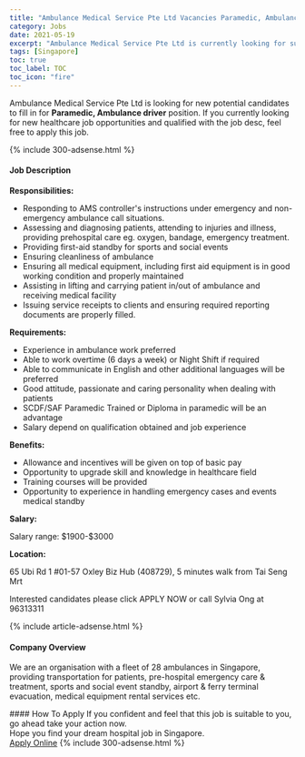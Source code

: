 ```yaml
---
title: "Ambulance Medical Service Pte Ltd Vacancies Paramedic, Ambulance driver" 
category: Jobs 
date: 2021-05-19 
excerpt: "Ambulance Medical Service Pte Ltd is currently looking for suitable person to fill in the Paramedic, Ambulance driver which positioned at Singapore" 
tags: [Singapore] 
toc: true 
toc_label: TOC 
toc_icon: "fire" 
--- 
```


<p>Ambulance Medical Service Pte Ltd is looking for new potential candidates to fill in for <b>Paramedic, Ambulance driver</b> position. If you currently looking for new healthcare job opportunities and qualified with the job desc, feel free to apply this job.
</p>{% include 300-adsense.html %} 
<div><div><h4>Job Description</h4></div><div><div><span><div><p><strong>Responsibilities:</strong></p><ul><li>Responding to AMS controller's instructions under emergency and non-emergency ambulance call situations.</li><li>Assessing and diagnosing patients, attending to injuries and illness, providing prehospital care eg. oxygen, bandage, emergency treatment.</li><li>Providing first-aid standby for sports and social events</li><li>Ensuring cleanliness of ambulance&#160;</li><li>Ensuring all medical equipment, including first aid equipment is in good working condition and properly maintained</li><li>Assisting in lifting and carrying patient in/out of ambulance and receiving medical facility</li><li>Issuing service receipts to clients and ensuring required reporting documents are properly filled.</li></ul><p><strong>Requirements:</strong></p><ul><li>Experience in ambulance work preferred</li><li>Able to work overtime (6 days a week) or Night Shift if required</li><li>Able to communicate in English and other additional languages will be preferred</li><li>Good attitude, passionate and caring personality when dealing with patients</li><li>SCDF/SAF Paramedic Trained or Diploma in paramedic will be an advantage</li><li>Salary depend on qualification obtained and job experience</li></ul><p><strong>Benefits:</strong></p><ul><li>Allowance and incentives will be given on top of basic pay</li><li>Opportunity to upgrade skill and knowledge in healthcare field</li><li>Training courses will be provided</li><li>Opportunity to experience in handling emergency cases and events medical standby</li></ul><p><strong>Salary:</strong></p><p>Salary range: $1900-$3000</p><p><strong>Location:</strong></p><p>65 Ubi Rd 1 #01-57 Oxley Biz Hub (408729), 5 minutes walk from Tai Seng Mrt</p><p>Interested candidates please click APPLY NOW or call Sylvia Ong at 96313311</p></div></span></div></div></div> 
{% include article-adsense.html %} 
<div><div><h4>Company Overview</h4></div><div><div><span><div><p>We are an organisation with a fleet of 28 ambulances in Singapore, providing transportation for patients, pre-hospital emergency care &amp; treatment, sports and social event standby, airport &amp; ferry terminal evacuation, medical equipment rental services etc.&#160;</p></div></span></div></div></div> 
#### How To Apply 
If you confident and feel that this job is suitable to you, go ahead take your action now. <br/> 
Hope you find your dream hospital job in Singapore. <br/> 
<a href="https://www.jobstreet.com.my/en/job/paramedic-ambulance-driver-8516747/origin/sg?jobId=jobstreet-sg-job-8516747" class="btn btn--warning" target="_blank" rel="nofollow noopenner">Apply Online</a> 
{% include 300-adsense.html %} 